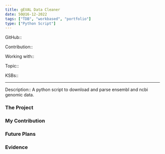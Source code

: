```yaml
---
title: gEVAL Data Cleaner
date: 50@16-12-2022
tags: ["TDB", "workbased", "portfolio"]
type: ["Python Script"]
---
```


GitHub::

Contribution::

Working with::

Topic::

KSBs::

---
Description:: A python script to download and parse ensembl and ncbi genomic data.

### The Project

### My Contribution

### Future Plans

### Evidence
